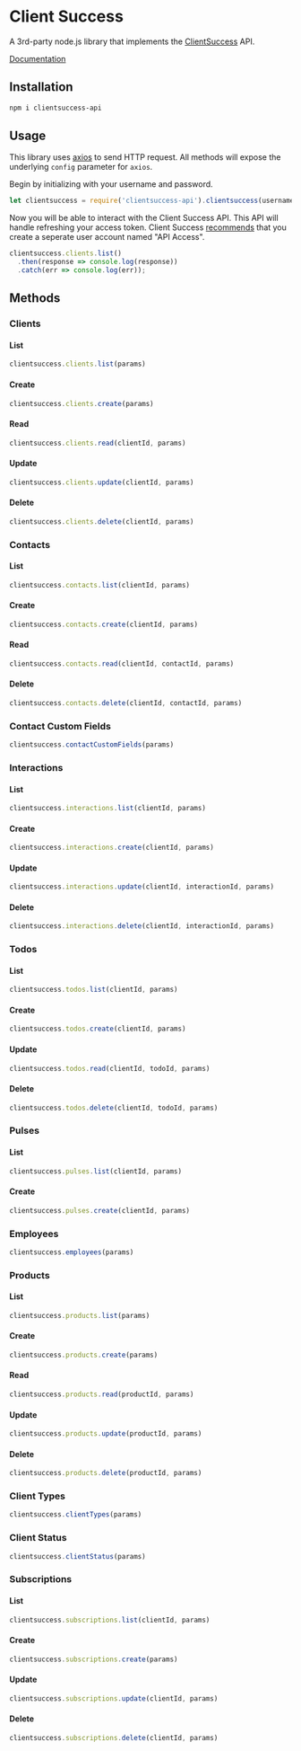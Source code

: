 # Client Success

A 3rd-party node.js library that implements the [ClientSuccess](https://www.clientsuccess.com/) API.

[Documentation](http://docs.clientsuccessapi.apiary.io/#reference)

## Installation

```bash
npm i clientsuccess-api
```

## Usage

This library uses [axios](https://github.com/mzabriskie/axios) to send HTTP request.
All methods will expose the underlying `config` parameter for `axios`.

Begin by initializing with your username and password.

```javascript
let clientsuccess = require('clientsuccess-api').clientsuccess(username, password);
```

Now you will be able to interact with the Client Success API. This API will handle refreshing your access token.
Client Success [recommends](http://help.clientsuccess.com/advanced-features/does-clientsuccess-have-an-api) that you create a seperate user account named "API Access".

```javascript
clientsuccess.clients.list()
  .then(response => console.log(response))
  .catch(err => console.log(err));
```

## Methods

### Clients

#### List

```javascript
clientsuccess.clients.list(params)
```

#### Create

```javascript
clientsuccess.clients.create(params)
```

#### Read

```javascript
clientsuccess.clients.read(clientId, params)
```

#### Update

```javascript
clientsuccess.clients.update(clientId, params)
```

#### Delete

```javascript
clientsuccess.clients.delete(clientId, params)
```

### Contacts

#### List

```javascript
clientsuccess.contacts.list(clientId, params)
```

#### Create

```javascript
clientsuccess.contacts.create(clientId, params)
```

#### Read

```javascript
clientsuccess.contacts.read(clientId, contactId, params)
```

#### Delete

```javascript
clientsuccess.contacts.delete(clientId, contactId, params)
```

### Contact Custom Fields

```javascript
clientsuccess.contactCustomFields(params)
```

### Interactions

#### List

```javascript
clientsuccess.interactions.list(clientId, params)
```

#### Create

```javascript
clientsuccess.interactions.create(clientId, params)
```

#### Update

```javascript
clientsuccess.interactions.update(clientId, interactionId, params)
```

#### Delete

```javascript
clientsuccess.interactions.delete(clientId, interactionId, params)
```

### Todos

#### List

```javascript
clientsuccess.todos.list(clientId, params)
```

#### Create

```javascript
clientsuccess.todos.create(clientId, params)
```

#### Update

```javascript
clientsuccess.todos.read(clientId, todoId, params)
```

#### Delete

```javascript
clientsuccess.todos.delete(clientId, todoId, params)
```

### Pulses

#### List

```javascript
clientsuccess.pulses.list(clientId, params)
```

#### Create

```javascript
clientsuccess.pulses.create(clientId, params)
```

### Employees

```javascript
clientsuccess.employees(params)
```

### Products

#### List

```javascript
clientsuccess.products.list(params)
```

#### Create

```javascript
clientsuccess.products.create(params)
```

#### Read

```javascript
clientsuccess.products.read(productId, params)
```

#### Update

```javascript
clientsuccess.products.update(productId, params)
```

#### Delete

```javascript
clientsuccess.products.delete(productId, params)
```

### Client Types

```javascript
clientsuccess.clientTypes(params)
```

### Client Status

```javascript
clientsuccess.clientStatus(params)
```

### Subscriptions

#### List

```javascript
clientsuccess.subscriptions.list(clientId, params)
```

#### Create

```javascript
clientsuccess.subscriptions.create(params)
```

#### Update

```javascript
clientsuccess.subscriptions.update(clientId, params)
```

#### Delete

```javascript
clientsuccess.subscriptions.delete(clientId, params)
```
